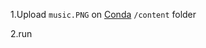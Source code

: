 1.Upload ```music.PNG``` on [Conda](https://docs.conda.io/projects/conda/en/latest/user-guide/install/) ```/content``` folder

2.run
